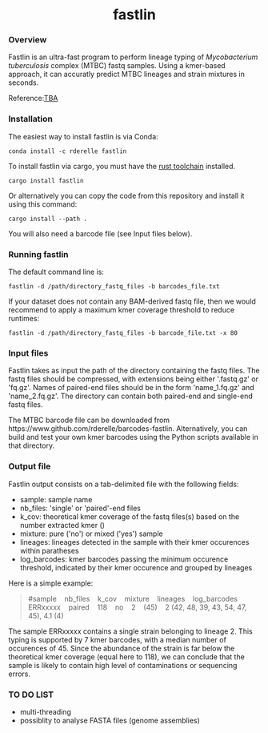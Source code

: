 <h1 align="center">fastlin</h1>


### Overview

Fastlin is an ultra-fast program to perform lineage typing of <i>Mycobacterium tuberculosis</i> complex (MTBC) fastq samples. Using a kmer-based approach, it can accuratly predict MTBC lineages and strain mixtures in seconds.

Reference:[TBA](https://www)


### Installation
The easiest way to install fastlin is via Conda:
```
conda install -c rderelle fastlin
```
To install fastlin via cargo, you must have the [rust toolchain](https://www.rust-lang.org/tools/install) installed.
```
cargo install fastlin
```
Or alternatively you can copy the code from this repository and install it using this command:
```
cargo install --path .
```
You will also need a barcode file (see Input files below).

### Running fastlin
The default command line is:
```
fastlin -d /path/directory_fastq_files -b barcodes_file.txt
```
If your dataset does not contain any BAM-derived fastq file, then we would recommend to apply a maximum kmer coverage threshold to reduce runtimes: 
```
fastlin -d /path/directory_fastq_files -b barcode_file.txt -x 80
```

### Input files
<p>Fastlin takes as input the path of the directory containing the fastq files. The fastq files should be compressed, with extensions being either '.fastq.gz' or 'fq.gz'. Names of paired-end files should be in the form 'name_1.fq.gz' and 'name_2.fq.gz'. The directory can contain both paired-end and single-end fastq files.</p>
<p>The MTBC barcode file can be downloaded from https://www.github.com/rderelle/barcodes-fastlin. 
Alternatively, you can build and test your own kmer barcodes using the Python scripts available in that directory.</p> 


### Output file
Fastlin output consists on a tab-delimited file with the following fields:
+ sample: sample name
+ nb_files: 'single' or 'paired'-end files
+ k_cov: theoretical kmer coverage of the fastq files(s) based on the number extracted kmer ()
+ mixture: pure ('no') or mixed ('yes') sample
+ lineages: lineages detected in the sample with their kmer occurences within paratheses
+ log_barcodes: kmer barcodes passing the minimum occurence threshold, indicated by their kmer occurence and grouped by lineages

Here is a simple example:
> #sample&nbsp;&nbsp;&nbsp;&nbsp;nb_files&nbsp;&nbsp;&nbsp;&nbsp;k_cov&nbsp;&nbsp;&nbsp;&nbsp;mixture&nbsp;&nbsp;&nbsp;&nbsp;lineages&nbsp;&nbsp;&nbsp;&nbsp;log_barcodes  
ERRxxxxx&nbsp;&nbsp;&nbsp;&nbsp;paired&nbsp;&nbsp;&nbsp;&nbsp;118&nbsp;&nbsp;&nbsp;&nbsp;no&nbsp;&nbsp;&nbsp;&nbsp;2&nbsp;&nbsp;&nbsp;&nbsp;(45)&nbsp;&nbsp;&nbsp;&nbsp;2 (42, 48, 39, 43, 54, 47, 45), 4.1 (4)

The sample ERRxxxxx contains a single strain belonging to lineage 2. This typing is supported by 7 kmer barcodes, with a median number of occurences of 45. Since the abundance of the strain is far below the theoretical kmer coverage (equal here to 118), we can conclude that the sample is likely to contain high level of contaminations or sequencing errors.


### TO DO LIST
+ multi-threading
+ possiblity to analyse FASTA files (genome assemblies)




